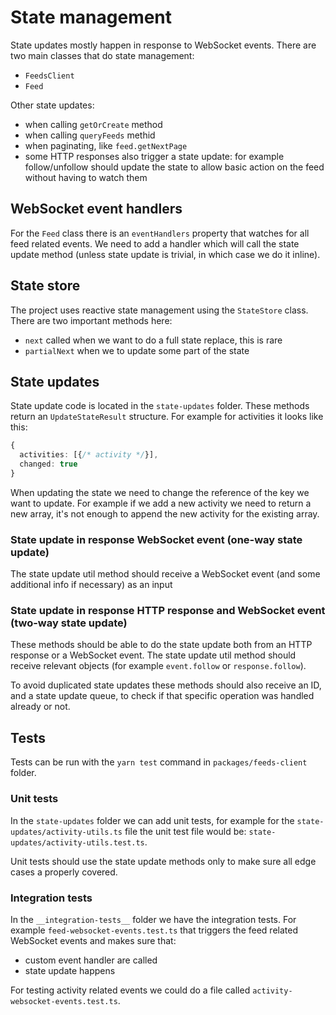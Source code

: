 # State management

State updates mostly happen in response to WebSocket events. There are two main classes that do state management:

- `FeedsClient`
- `Feed`

Other state updates:

- when calling `getOrCreate` method
- when calling `queryFeeds` methid
- when paginating, like `feed.getNextPage`
- some HTTP responses also trigger a state update: for example follow/unfollow should update the state to allow basic action on the feed without having to watch them

## WebSocket event handlers

For the `Feed` class there is an `eventHandlers` property that watches for all feed related events. We need to add a handler which will call the state update method (unless state update is trivial, in which case we do it inline).

## State store

The project uses reactive state management using the `StateStore` class. There are two important methods here:

- `next` called when we want to do a full state replace, this is rare
- `partialNext` when we to update some part of the state

## State updates

State update code is located in the `state-updates` folder. These methods return an `UpdateStateResult` structure. For example for activities it looks like this:

```ts
{
  activities: [{/* activity */}],
  changed: true
}
```

When updating the state we need to change the reference of the key we want to update. For example if we add a new activity we need to return a new array, it's not enough to append the new activity for the existing array.

### State update in response WebSocket event (one-way state update)

The state update util method should receive a WebSocket event (and some additional info if necessary) as an input

### State update in response HTTP response and WebSocket event (two-way state update)

These methods should be able to do the state update both from an HTTP response or a WebSocket event. The state update util method should receive relevant objects (for example `event.follow` or `response.follow`).

To avoid duplicated state updates these methods should also receive an ID, and a state update queue, to check if that specific operation was handled already or not.

## Tests

Tests can be run with the `yarn test` command in `packages/feeds-client` folder.

### Unit tests

In the `state-updates` folder we can add unit tests, for example for the `state-updates/activity-utils.ts` file the unit test file would be: `state-updates/activity-utils.test.ts`.

Unit tests should use the state update methods only to make sure all edge cases a properly covered.

### Integration tests

In the `__integration-tests__` folder we have the integration tests. For example `feed-websocket-events.test.ts` that triggers the feed related WebSocket events and makes sure that:

- custom event handler are called
- state update happens

For testing activity related events we could do a file called `activity-websocket-events.test.ts`.
